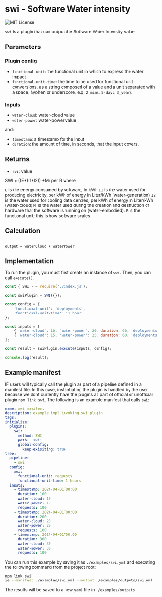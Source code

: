 # swi - Software Water intensity

![MIT License](https://img.shields.io/badge/license-MIT-brightgreen)

`swi` is a plugin that can output the Software Water Intensity value

## Parameters

### Plugin config

- `functional-unit`: the functional unit in which to express the water impact
- `functional-unit-time`: the time to be used for functional unit conversions, as a string composed of a value and a unit separated with a space, hyphen or underscore, e.g. `2 mins`, `5-days`, `3_years`

### Inputs

- `water-cloud`: water-cloud value
- `water-power`: water-power value

and:

- `timestamp`: a timestamp for the input
- `duration`: the amount of time, in seconds, that the input covers.

## Returns

- `swi`: value

SWI = ((E*(I1+I2)) +M) per R
where 

`E` is the energy consumed by software, in kWh
`I1` is the water used for producing electricity, per kWh of energy in Liter/kWh (water-generation)
`I2` is the water used for cooling data centres, per kWh of energy in Liter/kWh (water-cloud)
`M `is the water used during the creation and destruction of hardware that the software is running on (water-embodied). 
`R` is the functional unit; this is how software scales

## Calculation

```pseudocode

output = waterCloud + waterPower
```

## Implementation

To run the plugin, you must first create an instance of `swi`. Then, you can call `execute()`.

```javascript
const { SWI } = require('./index.js');

const swiPlugin = SWI({});

const config = {
    'functional-unit': 'deployments',
    'functional-unit-time': '1 hour'
};

const inputs = [
    { 'water-cloud': 10, 'water-power': 20, duration: 60, 'deployments': 5 },
    { 'water-cloud': 15, 'water-power': 25, duration: 60, 'deployments': 8 }
];

const result = swiPlugin.execute(inputs, config);

console.log(result);
```

## Example manifest

IF users will typically call the plugin as part of a pipeline defined in a manifest file. In this case, instantiating the plugin is handled by the user because we dont currently have the plugins as part of official or unofficial plugin `npm link swi`. The following is an example manifest that calls `swi`:

```yaml
name: swi manifest
description: example impl invoking swi plugin
tags:
initialize:
  plugins:
    swi:
      method: SWI
      path: 'swi'
      global-config:
        keep-exisiting: true
tree:
  pipeline:
    - swi
  config:
    swi:
      functional-unit: requests
      functional-unit-time: 1 hours
  inputs:
    - timestamp: 2024-04-01T00:00 
      duration: 100
      water-cloud: 10
      water-power: 10
      requests: 100
    - timestamp: 2024-04-01T00:00 
      duration: 200
      water-cloud: 20
      water-power: 20
      requests: 100
    - timestamp: 2024-04-01T00:00 
      duration: 300
      water-cloud: 30
      water-power: 30
      requests: 100
```

You can run this example by saving it as `./examples/swi.yml` and executing the following command from the project root:

```sh
npm link swi
ie --manifest ./examples/swi.yml --output ./examples/outputs/swi.yml
```

The results will be saved to a new `yaml` file in `./examples/outputs`